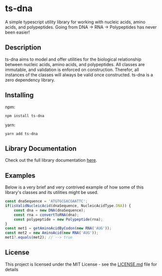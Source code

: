 # **ts-dna**
A simple typescript utility library for working with nucleic acids, amino acids, and polypeptides. Going from DNA -> RNA -> Polypeptides has never been easier!

## Description
ts-dna aims to model and offer utilities for the biological relationship between nucleic acids, amino acids, and polypeptides. All classes are immutable, and validation is enforced on construction. Therefor, all instances of the classes will always be valid once constructed. ts-dna is a zero dependency library.

## Installing
npm:
```
npm install ts-dna
``` 

yarn:
```
yarn add ts-dna
```
## Library Documentation
Check out the full library documentation <a href="http://www.neilcochran.com/ts-dna/">here</a>.

## Examples
Below is a very brief and very contrived example of how some of this library's classes and its utilities might be used.

```typescript
const dnaSequence = 'ATGTGCGACGAATTC';
if(isValidNucleicAcid(dnaSequence, NucleicAcidType.DNA)) {
    const dna = new DNA(dnaSequence);
    const rna = convertToRNA(dna);
    const polypeptide = new Polypeptide(rna);
}
const met1 = getAminoAcidByCodon(new RNA('AUG'));
const met2 = new AminoAcid(new RNA('AUG'));
met1?.equals(met2); // --> true
```

## License
This project is licensed under the MIT License - see the <a href="/LICENSE.md">LICENSE.md</a> file for details